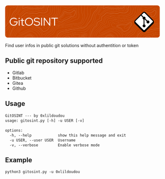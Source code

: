 ![GitOSINT](./assets/logo.png)

Find user infos in public git solutions without authentition or token

## Public git repository supported
- Gitlab
- Bitbucket
- Gitea
- Github

## Usage
```
GitOSINT --- by 0xlildoudou
usage: gitosint.py [-h] -u USER [-v]

options:
  -h, --help            show this help message and exit
  -u USER, --user USER  Username
  -v, --verbose         Enable verbose mode
```

## Example
```
python3 gitosint.py -u 0xlildoudou
```